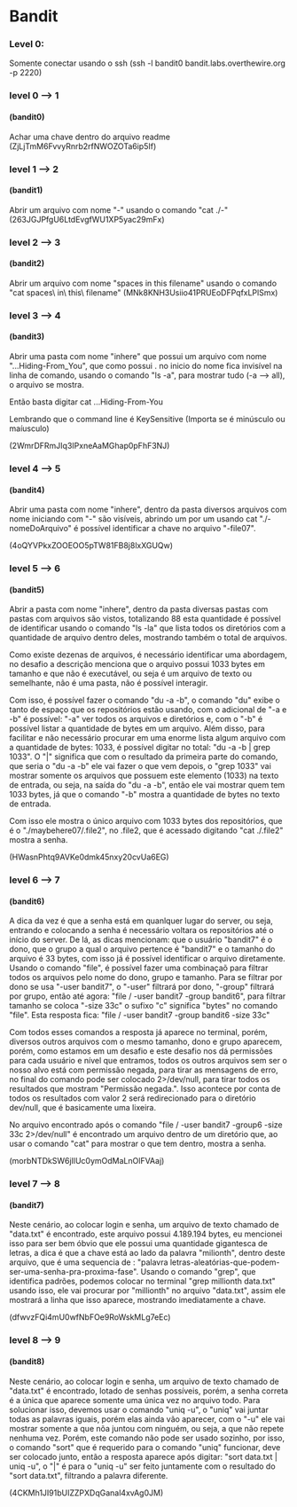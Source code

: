 # Bandit

### Level 0:

  Somente conectar usando o ssh (ssh -l bandit0 bandit.labs.overthewire.org -p 2220)

### level 0 --> 1  
#### (bandit0)
  Achar uma chave dentro do arquivo readme (ZjLjTmM6FvvyRnrb2rfNWOZOTa6ip5If)

### level 1 --> 2 
#### (bandit1)
  Abrir um arquivo com nome "-" usando o comando "cat ./-" (263JGJPfgU6LtdEvgfWU1XP5yac29mFx)

### level 2 --> 3 
#### (bandit2)
  Abrir um arquivo com nome "spaces in this filename" usando o comando "cat spaces\ in\ this\ filename" (MNk8KNH3Usiio41PRUEoDFPqfxLPlSmx)

### level 3 --> 4 
#### (bandit3)
  Abrir uma pasta com nome "inhere" que possui um arquivo com nome "...Hiding-From_You", que como possui . no inicio do nome fica invisível na linha de comando, usando o comando "ls -a", para mostrar tudo (-a --> all), o arquivo se mostra.

  Então basta digitar cat ...Hiding-From-You

Lembrando que o command line é KeySensitive (Importa se é minúsculo ou maíusculo)

  (2WmrDFRmJIq3IPxneAaMGhap0pFhF3NJ)

### level 4 --> 5 
#### (bandit4)

  Abrir uma pasta com nome "inhere", dentro da pasta diversos arquivos com nome iniciando com "-" são visíveis, abrindo um por um usando cat "./-nomeDoArquivo" é possível identificar a chave no arquivo "-file07".

  (4oQYVPkxZOOEOO5pTW81FB8j8lxXGUQw)

### level 5 --> 6 
#### (bandit5)

  Abrir a pasta com nome "inhere", dentro da pasta diversas pastas com pastas com arquivos são vistos, totalizando 88 esta quantidade é possível de identificar usando o comando "ls -la" que lista todos os diretórios com a quantidade de arquivo dentro deles, mostrando também o total de arquivos.

  Como existe dezenas de arquivos, é necessário identificar uma abordagem, no desafio a descrição menciona que o arquivo possui 1033 bytes em tamanho e que não é executável, ou seja é um arquivo de texto ou semelhante, não é uma pasta, não é possível interagir.

  Com isso, é possível fazer o comando "du -a -b", o comando "du" exibe o tanto de espaço que os repositórios estão usando, com o adicional de "-a e -b" é possível: "-a" ver todos os arquivos e diretórios e, com o "-b" é possível listar a quantidade de bytes em um arquivo. 
    Além disso, para facilitar e não necessário procurar em uma enorme lista algum arquivo com a quantidade de bytes: 1033, é possível digitar no total: "du -a -b | grep 1033". O "|" significa que com o resultado da primeira parte do comando, que seria o "du -a -b" ele vai fazer o que vem depois, o "grep 1033" vai mostrar somente os arquivos que possuem este elemento (1033) na texto de entrada, ou seja, na saída do "du -a -b", então ele vai mostrar quem tem 1033 bytes, já que o comando "-b" mostra a quantidade de bytes no texto de entrada. 

  Com isso ele mostra o único arquivo com 1033 bytes dos repositórios, que é o "./maybehere07/.file2", no .file2, que é acessado digitando "cat ./.file2" mostra a senha.

  (HWasnPhtq9AVKe0dmk45nxy20cvUa6EG)
 
### level 6 --> 7 
#### (bandit6)

  A dica da vez é que a senha está em quanlquer lugar do server, ou seja, entrando e colocando a senha é necessário voltara os repositórios até o início do server. De lá, as dicas mencionam: que o usuário "bandit7" é o dono, que o grupo a qual o arquivo pertence é "bandit7" e o tamanho do arquivo é 33 bytes, com isso já é possível identificar o arquivo diretamente. 
    Usando o comando "file", é possível fazer uma combinaçaõ para filtrar todos os arquivos pelo nome do dono, grupo e tamanho. Para se filtrar por dono se usa "-user bandit7", o "-user" filtrará por dono, "-group" filtrará por grupo, então até agora: "file / -user bandit7 -group bandit6", para filtrar tamanho se coloca "-size 33c" o sufixo "c" significa "bytes" no comando "file". Esta resposta fica: "file / -user bandit7 -group bandit6 -size 33c"

  Com todos esses comandos a resposta já aparece no terminal, porém, diversos outros arquivos com o mesmo tamanho, dono e grupo aparecem, porém, como estamos em um desafio e este desafio nos dá permissões para cada usuário e nível que entramos, todos os outros arquivos sem ser o nosso alvo está com permissão negada, para tirar as mensagens de erro, no final do comando pode ser colocado 2>/dev/null, para  tirar todos os resultados que mostram "Permissão negada.". Isso acontece por conta de todos os resultados com valor 2 será redirecionado para o diretório dev/null, que é basicamente uma lixeira.

  No arquivo encontrado após o comando "file / -user bandit7 -group6 -size 33c 2>/dev/null" é encontrado um arquivo dentro de um diretório que, ao usar o comando "cat" para mostrar o que tem dentro, mostra a senha.

  (morbNTDkSW6jIlUc0ymOdMaLnOlFVAaj)

### level 7 --> 8 
#### (bandit7)

  Neste cenário, ao colocar login e senha, um arquivo de texto chamado de "data.txt" é encontrado, este arquivo possui 4.189.194 bytes, eu mencionei isso para ser bem óbvio que ele possui uma quantidade gigantesca de letras, a dica é que a chave está ao lado da palavra "milionth", dentro deste arquivo, que é uma sequencia de : "palavra letras-aleatórias-que-podem-ser-uma-senha-pra-proxima-fase". Usando o comando "grep", que identifica padrões, podemos colocar no terminal "grep millionth data.txt" usando isso, ele vai procurar por "millionth" no arquivo "data.txt", assim ele mostrará a linha que isso aparece, mostrando imediatamente a chave.

  (dfwvzFQi4mU0wfNbFOe9RoWskMLg7eEc)

### level 8 --> 9 
#### (bandit8)

  Neste cenário, ao colocar login e senha, um arquivo de texto chamado de "data.txt" é encontrado, lotado de senhas possíveis, porém, a senha correta é a única que aparece somente uma única vez no arquivo todo. Para solucionar isso, devemos usar o comando "uniq -u", o "uniq" vai juntar todas as palavras iguais, porém elas ainda vão aparecer, com o "-u" ele vai mostrar somente a que nõa juntou com ninguém, ou seja, a que não repete nenhuma vez. Porém, este comando não pode ser usado sozinho, por isso, o comando "sort" que é requerido para o comando "uniq" funcionar, deve ser colocado junto, então a resposta aparece após digitar: "sort data.txt | uniq -u", o "|" é para o "uniq -u" ser feito juntamente com o resultado do "sort data.txt", filtrando a palavra diferente.

  (4CKMh1JI91bUIZZPXDqGanal4xvAg0JM)
